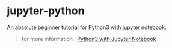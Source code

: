 # jupyter-python
An absolute beginner tutorial for Python3 with jupyter notebook.

> for more information : [Python3 with Jupyter Notebook](https://github.com/irregula-expression/jupyter-python/wiki)
